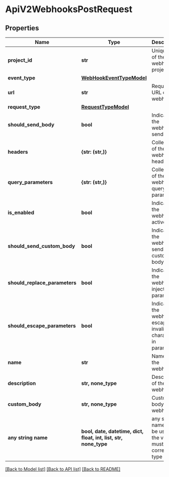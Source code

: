 # ApiV2WebhooksPostRequest


## Properties
Name | Type | Description | Notes
------------ | ------------- | ------------- | -------------
**project_id** | **str** | Unique ID of the webhook project | 
**event_type** | [**WebHookEventTypeModel**](WebHookEventTypeModel.md) |  | 
**url** | **str** | Request URL of the webhook | 
**request_type** | [**RequestTypeModel**](RequestTypeModel.md) |  | 
**should_send_body** | **bool** | Indicates if the webhook sends body | 
**headers** | **{str: (str,)}** | Collection of the webhook headers | 
**query_parameters** | **{str: (str,)}** | Collection of the webhook query parameters | 
**is_enabled** | **bool** | Indicates if the webhook is active | 
**should_send_custom_body** | **bool** | Indicates if the webhook sends custom body | 
**should_replace_parameters** | **bool** | Indicates if the webhook injects parameters | 
**should_escape_parameters** | **bool** | Indicates if the webhook escapes invalid characters in parameters | 
**name** | **str** | Name of the webhook | 
**description** | **str, none_type** | Description of the webhook | [optional] 
**custom_body** | **str, none_type** | Custom body of the webhook | [optional] 
**any string name** | **bool, date, datetime, dict, float, int, list, str, none_type** | any string name can be used but the value must be the correct type | [optional]

[[Back to Model list]](../README.md#documentation-for-models) [[Back to API list]](../README.md#documentation-for-api-endpoints) [[Back to README]](../README.md)


